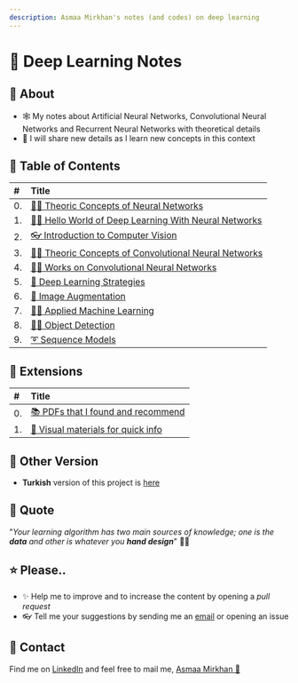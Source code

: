 ```yaml
---
description: Asmaa Mirkhan's notes (and codes) on deep learning
---
```


# 💫 Deep Learning Notes

## 🎤 About

* 🕸 My notes about Artificial Neural Networks, Convolutional Neural Networks and Recurrent Neural Networks with theoretical details
* 🦋 I will share new details as I learn new concepts in this context 

## 📑 Table of Contents

| \# | Title |
| :--- | :--- |
| 0. | [👩‍🏫 Theoric Concepts of Neural Networks](0-nnconcepts/) |
| 1. | [🙋‍♀️ Hello World of Deep Learning With Neural Networks](https://github.com/asmaamirkhan/DeepLearningNotes/tree/1fca9c1eb441cb33162351aa7e8bc4776433c225/1-helloworld/README.md) |
| 2. | [👓 Introduction to Computer Vision](https://github.com/asmaamirkhan/DeepLearningNotes/tree/1fca9c1eb441cb33162351aa7e8bc4776433c225/2-intro2computervision/README.md) |
| 3. | [👩‍🏫 Theoric Concepts of Convolutional Neural Networks](3-cnnconcepts/) |
| 4. | [👩‍🔧 Works on Convolutional Neural Networks](https://github.com/asmaamirkhan/DeepLearningNotes/tree/1fca9c1eb441cb33162351aa7e8bc4776433c225/4-cnnworks/README.md) |
| 5. | [🚙 Deep Learning Strategies](https://github.com/asmaamirkhan/DeepLearningNotes/tree/1fca9c1eb441cb33162351aa7e8bc4776433c225/5-dlstrategies/README.md) |
| 6. | [🤡 Image Augmentation](https://github.com/asmaamirkhan/DeepLearningNotes/tree/1fca9c1eb441cb33162351aa7e8bc4776433c225/6-imageaugmentation/README.md) |
| 7. | [👷‍♀️ Applied Machine Learning](7-appliedml/) |
| 8. | [🕵️‍♀️ Object Detection](8-objectdetection/) |
| 9. | [➰ Sequence Models](https://github.com/asmaamirkhan/DeepLearningNotes/tree/1fca9c1eb441cb33162351aa7e8bc4776433c225/9-sequencemodels/README.md) |

## 💉 Extensions

| \# | Title |
| :--- | :--- |
| 0. | [📚 PDFs that I found and recommend](z-usefulpdfs.md) |
| 1. | [👀 Visual materials for quick info](z-quickvisualinfo.md) |

## 🚀 Other Version

* **Turkish** version of this project is [here](https://dltr.asmaamir.com/)

## 🙌 Quote

"_Your learning algorithm has two main sources of knowledge; one is the **data** and other is whatever you **hand design**_" 🤔🚀

## ⭐ Please..

* ✨ Help me to improve and to increase the content by opening a _pull request_
* 👓 Tell me your suggestions by sending me an [email](mailto:asmaamirkhan.am@gmail.com) or opening an issue

## 🤝 Contact

Find me on [LinkedIn](https://www.linkedin.com/in/asmaamirkhan/) and feel free to mail me, [Asmaa Mirkhan 🦋](mailto:asmaamirkhan.am@gmail.com)

